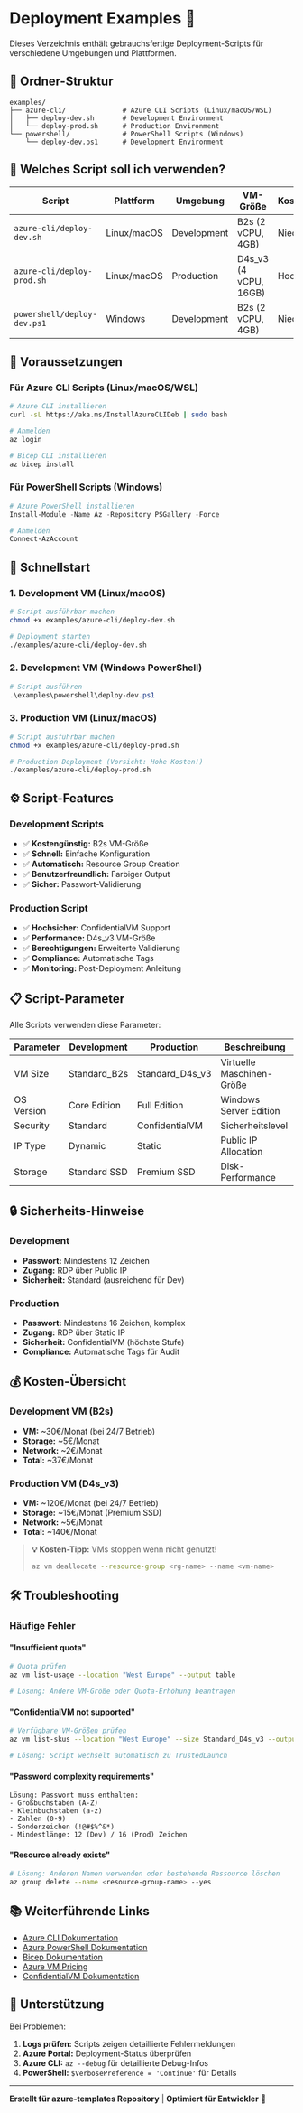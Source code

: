 # Deployment Examples 🚀

Dieses Verzeichnis enthält gebrauchsfertige Deployment-Scripts für verschiedene Umgebungen und Plattformen.

## 📁 Ordner-Struktur

```
examples/
├── azure-cli/              # Azure CLI Scripts (Linux/macOS/WSL)
│   ├── deploy-dev.sh       # Development Environment
│   └── deploy-prod.sh      # Production Environment
└── powershell/             # PowerShell Scripts (Windows)
    └── deploy-dev.ps1      # Development Environment
```

## 🎯 Welches Script soll ich verwenden?

| Script | Plattform | Umgebung | VM-Größe | Kosten | Sicherheit |
|--------|-----------|----------|----------|---------|------------|
| `azure-cli/deploy-dev.sh` | Linux/macOS | Development | B2s (2 vCPU, 4GB) | Niedrig | Standard |
| `azure-cli/deploy-prod.sh` | Linux/macOS | Production | D4s_v3 (4 vCPU, 16GB) | Hoch | ConfidentialVM |
| `powershell/deploy-dev.ps1` | Windows | Development | B2s (2 vCPU, 4GB) | Niedrig | Standard |

## 🔧 Voraussetzungen

### Für Azure CLI Scripts (Linux/macOS/WSL)
```bash
# Azure CLI installieren
curl -sL https://aka.ms/InstallAzureCLIDeb | sudo bash

# Anmelden
az login

# Bicep CLI installieren
az bicep install
```

### Für PowerShell Scripts (Windows)
```powershell
# Azure PowerShell installieren
Install-Module -Name Az -Repository PSGallery -Force

# Anmelden
Connect-AzAccount
```

## 🚀 Schnellstart

### 1. Development VM (Linux/macOS)
```bash
# Script ausführbar machen
chmod +x examples/azure-cli/deploy-dev.sh

# Deployment starten
./examples/azure-cli/deploy-dev.sh
```

### 2. Development VM (Windows PowerShell)
```powershell
# Script ausführen
.\examples\powershell\deploy-dev.ps1
```

### 3. Production VM (Linux/macOS)
```bash
# Script ausführbar machen
chmod +x examples/azure-cli/deploy-prod.sh

# Production Deployment (Vorsicht: Hohe Kosten!)
./examples/azure-cli/deploy-prod.sh
```

## ⚙️ Script-Features

### Development Scripts
- ✅ **Kostengünstig:** B2s VM-Größe
- ✅ **Schnell:** Einfache Konfiguration
- ✅ **Automatisch:** Resource Group Creation
- ✅ **Benutzerfreundlich:** Farbiger Output
- ✅ **Sicher:** Passwort-Validierung

### Production Script
- ✅ **Hochsicher:** ConfidentialVM Support
- ✅ **Performance:** D4s_v3 VM-Größe
- ✅ **Berechtigungen:** Erweiterte Validierung
- ✅ **Compliance:** Automatische Tags
- ✅ **Monitoring:** Post-Deployment Anleitung

## 📋 Script-Parameter

Alle Scripts verwenden diese Parameter:

| Parameter | Development | Production | Beschreibung |
|-----------|-------------|------------|--------------|
| VM Size | Standard_B2s | Standard_D4s_v3 | Virtuelle Maschinen-Größe |
| OS Version | Core Edition | Full Edition | Windows Server Edition |
| Security | Standard | ConfidentialVM | Sicherheitslevel |
| IP Type | Dynamic | Static | Public IP Allocation |
| Storage | Standard SSD | Premium SSD | Disk-Performance |

## 🔒 Sicherheits-Hinweise

### Development
- **Passwort:** Mindestens 12 Zeichen
- **Zugang:** RDP über Public IP
- **Sicherheit:** Standard (ausreichend für Dev)

### Production
- **Passwort:** Mindestens 16 Zeichen, komplex
- **Zugang:** RDP über Static IP
- **Sicherheit:** ConfidentialVM (höchste Stufe)
- **Compliance:** Automatische Tags für Audit

## 💰 Kosten-Übersicht

### Development VM (B2s)
- **VM:** ~30€/Monat (bei 24/7 Betrieb)
- **Storage:** ~5€/Monat
- **Network:** ~2€/Monat
- **Total:** ~37€/Monat

### Production VM (D4s_v3)
- **VM:** ~120€/Monat (bei 24/7 Betrieb)
- **Storage:** ~15€/Monat (Premium SSD)
- **Network:** ~5€/Monat
- **Total:** ~140€/Monat

> **💡 Kosten-Tipp:** VMs stoppen wenn nicht genutzt!
> ```bash
> az vm deallocate --resource-group <rg-name> --name <vm-name>
> ```

## 🛠️ Troubleshooting

### Häufige Fehler

#### "Insufficient quota"
```bash
# Quota prüfen
az vm list-usage --location "West Europe" --output table

# Lösung: Andere VM-Größe oder Quota-Erhöhung beantragen
```

#### "ConfidentialVM not supported"
```bash
# Verfügbare VM-Größen prüfen
az vm list-skus --location "West Europe" --size Standard_D4s_v3 --output table

# Lösung: Script wechselt automatisch zu TrustedLaunch
```

#### "Password complexity requirements"
```
Lösung: Passwort muss enthalten:
- Großbuchstaben (A-Z)
- Kleinbuchstaben (a-z)  
- Zahlen (0-9)
- Sonderzeichen (!@#$%^&*)
- Mindestlänge: 12 (Dev) / 16 (Prod) Zeichen
```

#### "Resource already exists"
```bash
# Lösung: Anderen Namen verwenden oder bestehende Ressource löschen
az group delete --name <resource-group-name> --yes
```

## 📚 Weiterführende Links

- [Azure CLI Dokumentation](https://docs.microsoft.com/cli/azure/)
- [Azure PowerShell Dokumentation](https://docs.microsoft.com/powershell/azure/)
- [Bicep Dokumentation](https://docs.microsoft.com/azure/azure-resource-manager/bicep/)
- [Azure VM Pricing](https://azure.microsoft.com/pricing/details/virtual-machines/)
- [ConfidentialVM Dokumentation](https://docs.microsoft.com/azure/confidential-computing/)

## 🤝 Unterstützung

Bei Problemen:
1. **Logs prüfen:** Scripts zeigen detaillierte Fehlermeldungen
2. **Azure Portal:** Deployment-Status überprüfen
3. **Azure CLI:** `az --debug` für detaillierte Debug-Infos
4. **PowerShell:** `$VerbosePreference = 'Continue'` für Details

---

**Erstellt für azure-templates Repository** | **Optimiert für Entwickler** 🚀
